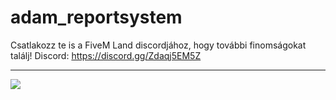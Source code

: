 # adam_reportsystem

Csatlakozz te is a FiveM Land discordjához, hogy további finomságokat találj! Discord: https://discord.gg/Zdaqj5EM5Z

---

![](https://cdn.discordapp.com/attachments/875129408665567232/932706588496654376/ar.png)
